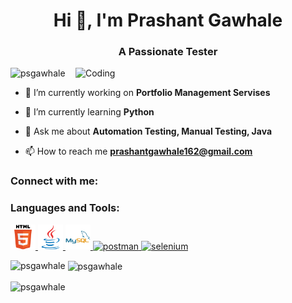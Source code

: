 <h1 align="center">Hi 👋, I'm Prashant Gawhale</h1>
<h3 align="center">A Passionate Tester</h3>
<img align="right" alt="Coding" width="400" src="https://giphy.com/gifs/code-ko7twHhomhk8E">

<p align="left"> <img src="https://komarev.com/ghpvc/?username=psgawhale&label=Profile%20views&color=0e75b6&style=flat" alt="psgawhale" /> </p>

- 🔭 I’m currently working on **Portfolio Management Servises**

- 🌱 I’m currently learning **Python**

- 💬 Ask me about **Automation Testing, Manual Testing, Java**

- 📫 How to reach me **prashantgawhale162@gmail.com**

<h3 align="left">Connect with me:</h3>
<p align="left">
</p>

<h3 align="left">Languages and Tools:</h3>
<p align="left"> <a href="https://www.w3.org/html/" target="_blank" rel="noreferrer"> <img src="https://raw.githubusercontent.com/devicons/devicon/master/icons/html5/html5-original-wordmark.svg" alt="html5" width="40" height="40"/> </a> <a href="https://www.java.com" target="_blank" rel="noreferrer"> <img src="https://raw.githubusercontent.com/devicons/devicon/master/icons/java/java-original.svg" alt="java" width="40" height="40"/> </a> <a href="https://www.mysql.com/" target="_blank" rel="noreferrer"> <img src="https://raw.githubusercontent.com/devicons/devicon/master/icons/mysql/mysql-original-wordmark.svg" alt="mysql" width="40" height="40"/> </a> <a href="https://postman.com" target="_blank" rel="noreferrer"> <img src="https://www.vectorlogo.zone/logos/getpostman/getpostman-icon.svg" alt="postman" width="40" height="40"/> </a> <a href="https://www.selenium.dev" target="_blank" rel="noreferrer"> <img src="https://raw.githubusercontent.com/detain/svg-logos/780f25886640cef088af994181646db2f6b1a3f8/svg/selenium-logo.svg" alt="selenium" width="40" height="40"/> </a> </p>

<p><img align="left" src="https://github-readme-stats.vercel.app/api/top-langs?username=psgawhale&show_icons=true&locale=en&layout=compact" alt="psgawhale" /></p>

<p>&nbsp;<img align="center" src="https://github-readme-stats.vercel.app/api?username=psgawhale&show_icons=true&locale=en" alt="psgawhale" /></p>

<p><img align="center" src="https://github-readme-streak-stats.herokuapp.com/?user=psgawhale&" alt="psgawhale" /></p>
